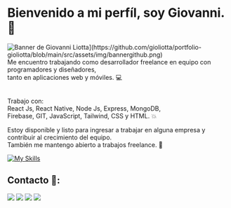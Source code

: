 # Bienvenido a mi perfíl, soy Giovanni.👋

<img src="https://github.com/gioliotta/portfolio-gioliotta/blob/main/src/assets/img/bannergithub.png" alt="Banner de Giovanni Liotta](https://github.com/gioliotta/portfolio-gioliotta/blob/main/src/assets/img/bannergithub.png)">
Me encuentro trabajando como desarrollador freelance en equipo con programadores y diseñadores, 
<br /> tanto en aplicaciones web y móviles. 💻
<br /><br />

Trabajo con: <br />
React Js, React Native, Node Js, Express, MongoDB, 
<br /> Firebase, GIT, JavaScript, Tailwind, CSS y HTML. 💥

Estoy disponible y listo para ingresar a trabajar en alguna empresa y contribuir al crecimiento del equipo. 
<br /> También me mantengo abierto a trabajos freelance. :rocket:

[![My Skills](https://skillicons.dev/icons?i=react,nodejs,express,mongo,firebase,js,git,tailwind,css,html&perline=5)](https://skillicons.dev)
## Contacto 📱:
<a href="https://www.linkedin.com/in/giovanniliotta/" target="_blank"><img src="https://img.shields.io/badge/LinkedIn-0077B5?style=for-the-badge&logo=linkedin&logoColor=white" /></a>
<a href="mailto:gioliotta.io@gmail.com" target="_blank"><img src="https://img.shields.io/badge/Gmail-D14836?style=for-the-badge&logo=gmail&logoColor=white" /></a>
<a href="https://t.me/gixi_lym" target="_blank"><img src="https://img.shields.io/badge/Telegram-2CA5E0?style=for-the-badge&logo=telegram&logoColor=white" /></a>
<a href="https://wa.me/2615731250?text=Hola Giovanni, te contacto por..." target="_blank"><img src="https://img.shields.io/badge/WhatsApp-25D366?style=for-the-badge&logo=whatsapp&logoColor=white" /></a>






 

